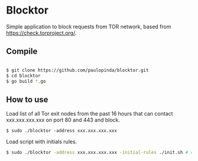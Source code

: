 # Blocktor
Simple application to block requests from TOR network, based from https://check.torproject.org/.

## Compile

```bash

$ git clone https://github.com/paulopinda/blocktor.git
$ cd blocktor
$ go build *.go

```

## How to use

Load list of all Tor exit nodes from the past 16 hours that can contact xxx.xxx.xxx.xxx on port 80 and 443 and block.

```
$ sudo ./blocktor -address xxx.xxx.xxx.xxx
```


Load script with initials rules.

``` bash
$ sudo ./blocktor -address xxx.xxx.xxx.xxx -initial-rules ./init.sh # default is ./start.sh

```
